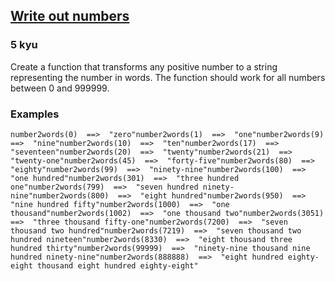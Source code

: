 <h2><a href=https://www.codewars.com/kata/52724507b149fa120600031d/train/javascript/686cbbf82d49bd5abf9d6520 target="_blank">Write out numbers</a></h2><h3>5 kyu</h3><p>Create a function that transforms any positive number to a string representing the number in words.  The function should work for all numbers between 0 and 999999.</p><h3 id="examples">Examples</h3><pre><code>number2words(0)  ==&gt;  "zero"number2words(1)  ==&gt;  "one"number2words(9)  ==&gt;  "nine"number2words(10)  ==&gt;  "ten"number2words(17)  ==&gt;  "seventeen"number2words(20)  ==&gt;  "twenty"number2words(21)  ==&gt;  "twenty-one"number2words(45)  ==&gt;  "forty-five"number2words(80)  ==&gt;  "eighty"number2words(99)  ==&gt;  "ninety-nine"number2words(100)  ==&gt;  "one hundred"number2words(301)  ==&gt;  "three hundred one"number2words(799)  ==&gt;  "seven hundred ninety-nine"number2words(800)  ==&gt;  "eight hundred"number2words(950)  ==&gt;  "nine hundred fifty"number2words(1000)  ==&gt;  "one thousand"number2words(1002)  ==&gt;  "one thousand two"number2words(3051)  ==&gt;  "three thousand fifty-one"number2words(7200)  ==&gt;  "seven thousand two hundred"number2words(7219)  ==&gt;  "seven thousand two hundred nineteen"number2words(8330)  ==&gt;  "eight thousand three hundred thirty"number2words(99999)  ==&gt;  "ninety-nine thousand nine hundred ninety-nine"number2words(888888)  ==&gt;  "eight hundred eighty-eight thousand eight hundred eighty-eight"</code></pre>